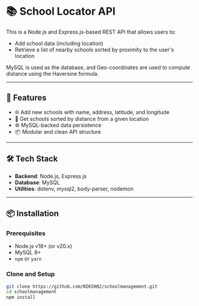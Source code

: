 # 📚 School Locator API

This is a Node.js and Express.js-based REST API that allows users to:
- Add school data (including location)
- Retrieve a list of nearby schools sorted by proximity to the user's location

MySQL is used as the database, and Geo-coordinates are used to compute distance using the Haversine formula.

---

## 🚀 Features

- 🌐 Add new schools with name, address, latitude, and longitude
- 📍 Get schools sorted by distance from a given location
- ⚙️ MySQL-backed data persistence
- 📦 Modular and clean API structure

---

## 🛠️ Tech Stack

- **Backend**: Node.js, Express.js
- **Database**: MySQL
- **Utilities**: dotenv, mysql2, body-parser, nodemon

---

## 📦 Installation

### Prerequisites

- Node.js v18+ (or v20.x)
- MySQL 8+
- `npm` or `yarn`

### Clone and Setup

```bash
git clone https://github.com/NIKSH02/schoolmanagement.git
cd schoolmanagement
npm install
